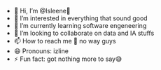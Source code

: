 - 👋 Hi, I’m @Isleene🥰
- 👀 I’m interested in everything that sound good
- 🌱 I’m currently learning software engeneering
- 💞️ I’m looking to collaborate on data and IA stuffs
- 📫 How to reach me 🥲 no way guys
- 😄 Pronouns: izline
- ⚡ Fun fact: got nothing more to say😅

<!---
Isleene/Isleene is a ✨ special ✨ repository because its `README.md` (this file) appears on your GitHub profile.
You can click the Preview link to take a look at your changes.
--->
